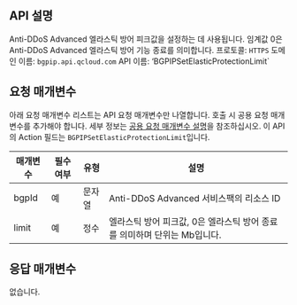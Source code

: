 

## API 설명
Anti-DDoS Advanced 엘라스틱 방어 피크값을 설정하는 데 사용됩니다. 임계값 0은 Anti-DDoS Advanced 엘라스틱 방어 기능 종료를 의미합니다.
프로토콜: `HTTPS`
도메인 이름: `bgpip.api.qcloud.com`
API 이름: ‘BGPIPSetElasticProtectionLimit`

## 요청 매개변수
아래 요청 매개변수 리스트는 API 요청 매개변수만 나열합니다. 호출 시 공용 요청 매개변수를 추가해야 합니다. 세부 정보는 [공용 요청 매개변수 설명](https://cloud.tencent.com/document/product/1014/31224)을 참조하십시오. 이 API의 Action 필드는 `BGPIPSetElasticProtectionLimit`입니다.

| 매개변수 | 필수 여부 | 유형 | 설명 |
|---------|---------|---------|---------|
| bgpId | 예 | 문자열 | Anti-DDoS Advanced 서비스팩의 리소스 ID |
| limit | 예 | 정수 | 엘라스틱 방어 피크값, 0은 엘라스틱 방어 종료를 의미하며 단위는 Mb입니다. |

## 응답 매개변수
없습니다.

